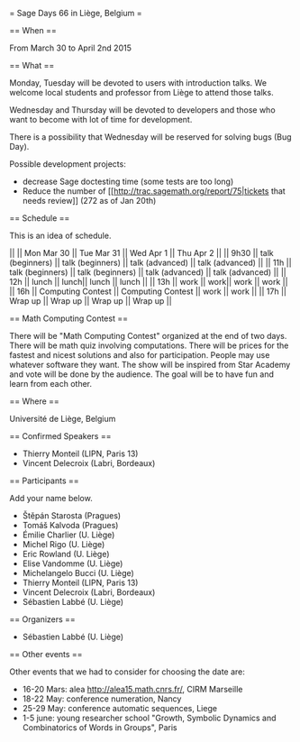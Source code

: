 = Sage Days 66 in Liège, Belgium =

== When ==

From March 30 to April 2nd 2015

== What ==

Monday, Tuesday will be devoted to users with introduction talks. We welcome local students and professor from Liège to attend those talks.

Wednesday and Thursday will be devoted to developers and those who want to become with lot of time for development.

There is a possibility that Wednesday will be reserved for solving bugs (Bug Day).

Possible development projects:

 - decrease Sage doctesting time (some tests are too long)
 - Reduce the number of [[http://trac.sagemath.org/report/75|tickets that needs review]] (272 as of Jan 20th)

== Schedule ==

This is an idea of schedule.

||      || Mon Mar 30 || Tue Mar 31 || Wed Apr 1 || Thu Apr 2 ||
|| 9h30 || talk (beginners) || talk (beginners) || talk (advanced) || talk (advanced) ||
|| 11h  || talk (beginners) || talk (beginners) || talk (advanced) || talk (advanced) ||
|| 12h  || lunch || lunch|| lunch || lunch ||
|| 13h  || work || work|| work || work ||
|| 16h  || Computing Contest || Computing Contest || work || work ||
|| 17h  || Wrap up || Wrap up || Wrap up || Wrap up ||

== Math Computing Contest ==

There will be "Math Computing Contest" organized at the end of two days. There will be math quiz involving computations. There will be prices for the fastest and nicest solutions and also for participation. People may use whatever software they want. The show will be inspired from Star Academy and vote will be done by the audience. The goal will be to have fun and learn from each other.

== Where ==

Université de Liège, Belgium

== Confirmed Speakers ==

 * Thierry Monteil (LIPN, Paris 13)
 * Vincent Delecroix (Labri, Bordeaux)

== Participants ==

Add your name below.

 * Štěpán Starosta (Pragues)
 * Tomáš Kalvoda (Pragues)
 * Émilie Charlier (U. Liège)
 * Michel Rigo (U. Liège)
 * Eric Rowland (U. Liège)
 * Elise Vandomme (U. Liège)
 * Michelangelo Bucci (U. Liège)
 * Thierry Monteil (LIPN, Paris 13)
 * Vincent Delecroix (Labri, Bordeaux)
 * Sébastien Labbé (U. Liège)

== Organizers ==

 * Sébastien Labbé (U. Liège)

== Other events ==

Other events that we had to consider for choosing the date are:

 * 16-20 Mars: alea http://alea15.math.cnrs.fr/, CIRM Marseille
 * 18-22 May: conference numeration, Nancy
 * 25-29 May: conference automatic sequences, Liege
 * 1-5 june: young researcher school "Growth, Symbolic Dynamics and Combinatorics of Words in Groups", Paris
